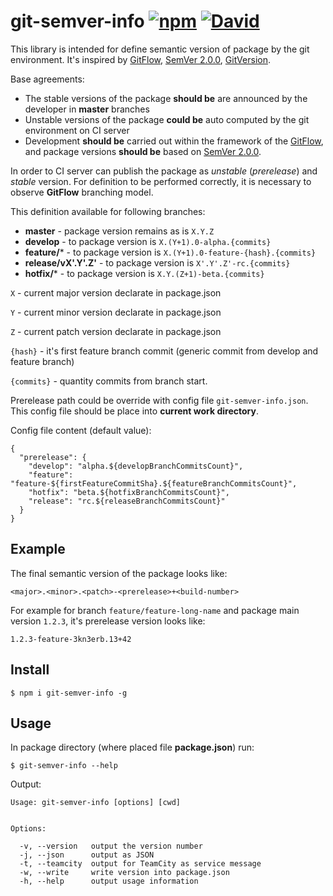 # git-semver-info  [![npm](https://img.shields.io/npm/v/git-semver-info.svg?style=flat-square)](https://www.npmjs.com/package/git-semver-info) [![David](https://img.shields.io/david/git-semver/git-semver-info.svg?style=flat-square)](https://www.npmjs.com/package/git-semver-info)

This library is intended for define semantic version of package by the git environment.
It's inspired by [GitFlow](http://nvie.com/posts/a-successful-git-branching-model/), [SemVer 2.0.0](https://semver.org/), [GitVersion](https://gitversion.readthedocs.io/en/latest/).

Base agreements:

* The stable versions of the package **should be** are announced by the developer in **master** branches
* Unstable versions of the package **could be** auto computed by the git environment on CI server
* Development **should be** carried out within the framework of the [GitFlow](http://nvie.com/posts/a-successful-git-branching-model/),
and package versions **should be** based on [SemVer 2.0.0](https://semver.org/).

In order to CI server can publish the package as _unstable_ (_prerelease_) and _stable_ version.
For definition to be performed correctly, it is necessary to observe **GitFlow** branching model.

This definition available for following branches:

* **master** - package version remains as is `X.Y.Z`
* **develop** - to package version is `X.(Y+1).0-alpha.{commits}`
* **feature/*** - to package version is `X.(Y+1).0-feature-{hash}.{commits}`
* **release/vX'.Y'.Z'** - to package version is `X'.Y'.Z'-rc.{commits}`
* **hotfix/*** - to package version is `X.Y.(Z+1)-beta.{commits}`

`X` - current major version declarate in package.json

`Y` - current minor version declarate in package.json

`Z` - current patch version declarate in package.json

`{hash}` - it's first feature branch commit (generic commit from develop and feature branch)

`{commits}` - quantity commits from branch start.

Prerelease path could be override with config file `git-semver-info.json`.
This config file should be place into **current work directory**.

Config file content (default value):

```
{
  "prerelease": {
    "develop": "alpha.${developBranchCommitsCount}",
    "feature": "feature-${firstFeatureCommitSha}.${featureBranchCommitsCount}",
    "hotfix": "beta.${hotfixBranchCommitsCount}",
    "release": "rc.${releaseBranchCommitsCount}"
  }
}
```

## Example

The final semantic version of the package looks like:

```
<major>.<minor>.<patch>-<prerelease>+<build-number>
```

For example for branch `feature/feature-long-name` and package main version `1.2.3`,
it's prerelease version looks like:

```
1.2.3-feature-3kn3erb.13+42
```

## Install

```
$ npm i git-semver-info -g
```

## Usage


In package directory (where placed file **package.json**) run:
```
$ git-semver-info --help
```

Output:
```
Usage: git-semver-info [options] [cwd]


Options:

  -v, --version   output the version number
  -j, --json      output as JSON
  -t, --teamcity  output for TeamCity as service message
  -w, --write     write version into package.json
  -h, --help      output usage information
```
